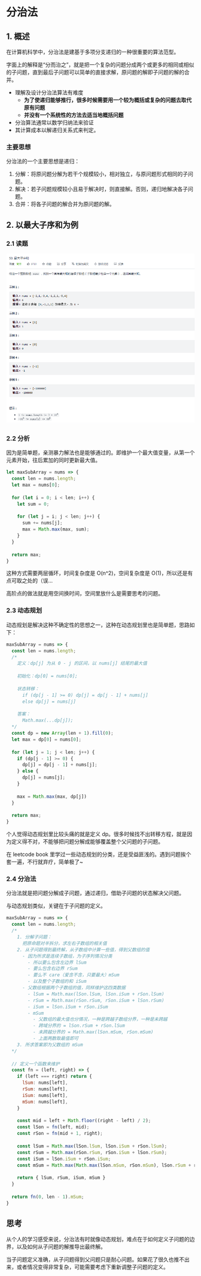 # 分治法

## 1. 概述

在计算机科学中，分治法是建基于多项分支递归的一种很重要的算法范型。

字面上的解释是“分而治之”，就是把一个复杂的问题分成两个或更多的相同或相似的子问题，直到最后子问题可以简单的直接求解，原问题的解即子问题的解的合并。

- 理解及设计分治法算法有难度
  - **为了使递归能够推行，很多时候需要用一个较为概括或复杂的问题去取代原有问题**
  - **并没有一个系统性的方法去适当地概括问题**
- 分治算法通常以数学归纳法来验证
- 其计算成本以解递归关系式来判定。

### 主要思想

分治法的一个主要思想是递归：

1. 分解：将原问题分解为若干个规模较小，相对独立，与原问题形式相同的子问题。
2. 解决：若子问题规模较小且易于解决时，则直接解。否则，递归地解决各子问题。
3. 合并：将各子问题的解合并为原问题的解。

## 2. 以最大子序和为例

### 2.1 读题

![](./imgs/分治法01.png)

### 2.2 分析

因为是简单题，亲测暴力解法也是能够通过的。即维护一个最大值变量，从第一个元素开始，往后累加的同时更新最大值。

```js
let maxSubArray = nums => {
  const len = nums.length;
  let max = nums[0];

  for (let i = 0; i < len; i++) {
    let sum = 0;
    
    for (let j = i; j < len; j++) {
      sum += nums[j];
      max = Math.max(max, sum);
    }
  }

  return max;
}
```

这种方式需要两层循环，时间复杂度是 O(n^2)，空间复杂度是 O(1)，所以还是有点可取之处的（误…

高阶点的做法就是用空间换时间，空间里放什么是需要思考的问题。

### 2.3 动态规划

动态规划是解决这种不确定性的思想之一，这种在动态规划里也是简单题，思路如下：

```js
maxSubArray = nums => {
  const len = nums.length;
  /* 
    定义：dp[j] 为从 0 - j 的区间，以 nums[j] 结尾的最大值

    初始化：dp[0] = nums[0];

    状态转移：
      if (dp[j - 1] >= 0) dp[j] = dp[j - 1] + nums[j]
      else dp[j] = nums[j]
    
    答案：
      Math.max(...dp[j]);
  */
  const dp = new Array(len + 1).fill(0);
  let max = dp[0] = nums[0];

  for (let j = 1; j < len; j++) {
    if (dp[j - 1] >= 0) {
      dp[j] = dp[j - 1] + nums[j];
    } else {
      dp[j] = nums[j];
    }

    max = Math.max(max, dp[j])
  }

  return max;
}
```

个人觉得动态规划里比较头痛的就是定义 dp。很多时候找不出转移方程，就是因为定义得不对，不能够把问题分解成能够覆盖整个父问题的子问题。

在 leetcode book 里学过一些动态规划的分类，还是受益匪浅的。遇到问题挨个套一遍，不行就弃疗，简单极了~

### 2.4 分治法

分治法就是把问题分解成子问题，通过递归，借助子问题的状态解决父问题。

与动态规划类似，关键在于子问题的定义。

```js
maxSubArray = nums => {
  const len = nums.length;
  /* 
    1. 分解子问题：
      把原命题对半拆分，求左右子数组的相关值
    2. 从子问题得到最终解，从子数组中计算一些值，得到父数组的值
      - 因为所求是连续子数组，为子序列情况分类
        - 所以要么包含左边界 lSum
        - 要么包含右边界 rSum
        - 要么不 care（爱含不含，只要最大）mSum
        - 以及整个子数组的和 iSum
      - 父数组根据两个子数组的值，同样维护这四类数据
        - lSum = Math.max(lSon.lSum, lSon.iSum + rSon.lSum)
        - rSum = Math.max(rSon.rSum, rSon.iSum + lSon.rSum)
        - iSum = lSon.iSum + rSon.iSum
        - mSum
          - 父数组的最大值也分情况，一种是跨越子数组分界，一种是未跨越
          - 跨域分界的 = lSon.rSum + rSon.lSum
          - 未跨越分界的 = Math.max(lSon.mSum, rSon.mSum)
          - 上面两数取最值即可
    3. 所求答案即为父数组的 mSum
  */

  // 定义一个函数来维护
  const fn = (left, right) => {
    if (left === right) return {
      lSum: nums[left],
      rSum: nums[left],
      iSum: nums[left],
      mSum: nums[left],
    }

    const mid = left + Math.floor((right - left) / 2);
    const lSon = fn(left, mid);
    const rSon = fn(mid + 1, right);

    const lSum = Math.max(lSon.lSum, lSon.iSum + rSon.lSum);
    const rSum = Math.max(rSon.rSum, rSon.iSum + lSon.rSum);
    const iSum = lSon.iSum + rSon.iSum;
    const mSum = Math.max(Math.max(lSon.mSum, rSon.mSum), lSon.rSum + rSon.lSum);

    return { lSum, rSum, iSum, mSum }
  }

  return fn(0, len - 1).mSum;
}
```

## 思考

从个人的学习感受来说，分治法有时就像动态规划，难点在于如何定义子问题的边界，以及如何从子问题的解推导出最终解。

当子问题定义准确，从子问题得到父问题只是耐心问题。如果花了很久也推不出来，或者情况变得非常复杂，可能需要考虑下重新调整子问题的定义。
